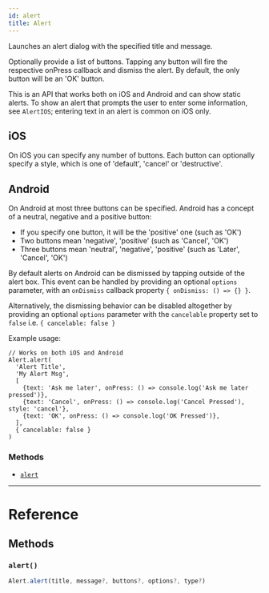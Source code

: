 ```yaml
---
id: alert
title: Alert
---
```


Launches an alert dialog with the specified title and message.

Optionally provide a list of buttons. Tapping any button will fire the
respective onPress callback and dismiss the alert. By default, the only
button will be an 'OK' button.

This is an API that works both on iOS and Android and can show static
alerts. To show an alert that prompts the user to enter some information,
see `AlertIOS`; entering text in an alert is common on iOS only.

## iOS

On iOS you can specify any number of buttons. Each button can optionally
specify a style, which is one of 'default', 'cancel' or 'destructive'.

## Android

On Android at most three buttons can be specified. Android has a concept
of a neutral, negative and a positive button:

  - If you specify one button, it will be the 'positive' one (such as 'OK')
  - Two buttons mean 'negative', 'positive' (such as 'Cancel', 'OK')
  - Three buttons mean 'neutral', 'negative', 'positive' (such as 'Later', 'Cancel', 'OK')

By default alerts on Android can be dismissed by tapping outside of the alert
box. This event can be handled by providing an optional `options` parameter,
with an `onDismiss` callback property `{ onDismiss: () => {} }`.

Alternatively, the dismissing behavior can be disabled altogether by providing
an optional `options` parameter with the `cancelable` property set to `false`
i.e. `{ cancelable: false }`

Example usage:
```
// Works on both iOS and Android
Alert.alert(
  'Alert Title',
  'My Alert Msg',
  [
    {text: 'Ask me later', onPress: () => console.log('Ask me later pressed')},
    {text: 'Cancel', onPress: () => console.log('Cancel Pressed'), style: 'cancel'},
    {text: 'OK', onPress: () => console.log('OK Pressed')},
  ],
  { cancelable: false }
)
```


### Methods

- [`alert`](docs/alert.html#alert)




---

# Reference

## Methods

### `alert()`

```javascript
Alert.alert(title, message?, buttons?, options?, type?)
```



